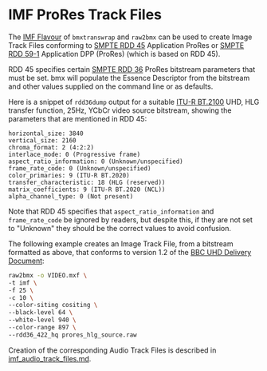 # IMF ProRes Track Files

The [IMF Flavour](./imf_track_files.md) of `bmxtranswrap` and `raw2bmx` can be used to create Image Track Files conforming to [SMPTE RDD 45](https://ieeexplore.ieee.org/document/8233487) Application ProRes or [SMPTE RDD 59-1](https://ieeexplore.ieee.org/document/9999622) Application DPP (ProRes) (which is based on RDD 45).

RDD 45 specifies certain [SMPTE RDD 36](https://ieeexplore.ieee.org/document/7438722) ProRes bitstream parameters that must be set. bmx will populate the Essence Descriptor from the bitstream and other values supplied on the command line or as defaults.

Here is a snippet of `rdd36dump` output for a suitable [ITU-R BT.2100](https://www.itu.int/rec/R-REC-BT.2100) UHD, HLG transfer function, 25Hz, YCbCr video source bitstream, showing the parameters that are mentioned in RDD 45:

```text
horizontal_size: 3840
vertical_size: 2160
chroma_format: 2 (4:2:2)
interlace_mode: 0 (Progressive frame)
aspect_ratio_information: 0 (Unknown/unspecified)
frame_rate_code: 0 (Unknown/unspecified)
color_primaries: 9 (ITU-R BT.2020)
transfer_characteristic: 18 (HLG (reserved))
matrix_coefficients: 9 (ITU-R BT.2020 (NCL))
alpha_channel_type: 0 (Not present)
```

Note that RDD 45 specifies that `aspect_ratio_information` and `frame_rate_code` be ignored by readers, but despite this, if they are not set to "Unknown" they should be the correct values to avoid confusion.

The following example creates an Image Track File, from a bitstream formatted as above, that conforms to version 1.2 of the [BBC UHD Delivery Document](https://www.dropbox.com/s/tkvwxksgy3izpca/TechnicalDeliveryStandardsBBCUHDiPlayerSupplement.pdf?dl=0):

```bash
raw2bmx -o VIDEO.mxf \
-t imf \
-f 25 \
-c 10 \
--color-siting cositing \
--black-level 64 \
--white-level 940 \
--color-range 897 \
--rdd36_422_hq prores_hlg_source.raw
```

Creation of the corresponding Audio Track Files is described in [imf_audio_track_files.md](./imf_audio_track_files.md).
